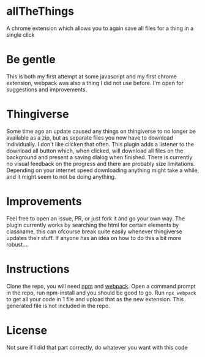 # allTheThings
A chrome extension which allows you to again save all files for a thing in a single click

# Be gentle
This is both my first attempt at some javascript and my first chrome extension, webpack was also a thing I did not use before. I'm open for suggestions and improvements.

# Thingiverse
Some time ago an update caused any things on thingiverse to no longer be available as a zip,  but as separate files you now have to download individually. I don't like clicken that often. This plugin adds a listener to the download all button which, when clicked,  will download all files on the background and present a saving dialog when finished. There is currently no visual feedback on the progress and there are probably size limitations. Depending on your internet speed downloading anything might take a while, and it might seem to not be doing anything.

# Improvements
Feel free to open an issue, PR, or just fork it and go your own way.
The plugin currently works by searching the html for certain elements by classname, this can ofcourse break quite easily whenever thingiverse updates their stuff. If anyone has an idea on how to do this a bit more robust....


# Instructions
Clone the repo, you will need [npm](https://www.npmjs.com/) and [webpack](https://webpack.js.org/).
Open a command prompt in the repo, run npm-install and you should be good to go. 
Run `npx webpack` to get all your code in 1 file and upload that as the new extension. This generated file is not included in the repo.

# License
Not sure if I did that part correctly, do whatever you want with this code
